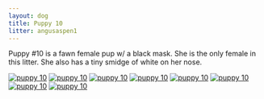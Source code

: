 ```yaml
---
layout: dog
title: Puppy 10
litter: angusaspen1
---
```


Puppy #10 is a fawn female pup w/ a black mask. She is the only female in this litter. She also has a tiny smidge of white on her nose.

[![puppy 10](http://farm6.staticflickr.com/5572/14985671542_d55aa75fac_z_d.jpg)](https://www.flickr.com/photos/126812864@N04/14985671542/in/set-72157646628161536)
[![puppy 10](http://farm6.staticflickr.com/5556/14982936351_ffdf167064_z_d.jpg)](https://www.flickr.com/photos/126812864@N04/14982936351/in/set-72157646628161536)
[![puppy 10](http://farm4.staticflickr.com/3875/14982851281_e785df4ea8_z_d.jpg)](https://www.flickr.com/photos/126812864@N04/14982851281/in/set-72157646628161536)
[![puppy 10](http://farm4.staticflickr.com/3883/14985660172_0e5d302066_z_d.jpg)](https://www.flickr.com/photos/126812864@N04/14985660172/in/set-72157646628161536)
[![puppy 10](http://farm6.staticflickr.com/5585/14799318299_9c2553a479_z_d.jpg)](https://www.flickr.com/photos/126812864@N04/14799318299/in/set-72157646628161536)
[![puppy 10](http://farm6.staticflickr.com/5554/14985994535_c69d41a2c0_z_d.jpg)](https://www.flickr.com/photos/126812864@N04/14985994535/in/set-72157646628161536)
[![puppy 10](http://farm4.staticflickr.com/3872/14982874421_d1730476cc_z_d.jpg)](https://www.flickr.com/photos/126812864@N04/14982874421/in/set-72157646628161536)
[![puppy 10](http://farm6.staticflickr.com/5578/14799301500_2dae71834c_z_d.jpg)](https://www.flickr.com/photos/126812864@N04/14799301500/in/set-72157646628161536)
